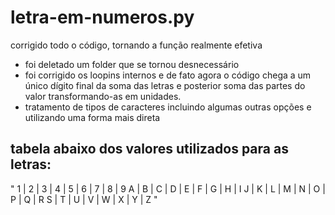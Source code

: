 # letra-em-numeros.py

corrigido todo o código, tornando a função realmente efetiva

- foi deletado um folder que se tornou desnecessário
- foi corrigido os loopins internos e de fato agora o código chega a um único dígito final da soma das letras e posterior soma das partes do valor transformando-as em unidades.
- tratamento de tipos de caracteres incluindo algumas outras opções e utilizando uma forma mais direta

## tabela abaixo dos valores utilizados para as letras:

"
1 | 2 | 3 | 4 | 5 | 6 | 7 | 8 | 9
A | B | C | D | E | F | G | H | I
J | K | L | M | N | O | P | Q | R
S | T | U | V | W | X | Y | Z
"


